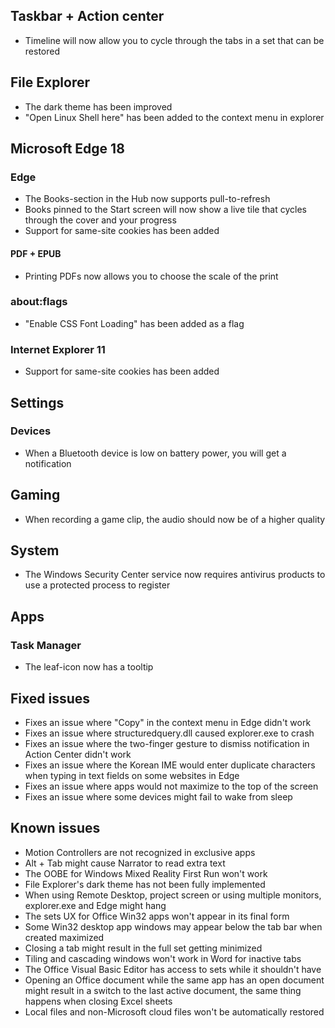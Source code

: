 ## Taskbar + Action center
- Timeline will now allow you to cycle through the tabs in a set that can be restored

## File Explorer
- The dark theme has been improved
- "Open Linux Shell here" has been added to the context menu in explorer

## Microsoft Edge 18
### Edge
- The Books-section in the Hub now supports pull-to-refresh
- Books pinned to the Start screen will now show a live tile that cycles through the cover and your progress
- Support for same-site cookies has been added

#### PDF + EPUB
- Printing PDFs now allows you to choose the scale of the print

### about:flags
- "Enable CSS Font Loading" has been added as a flag

### Internet Explorer 11
- Support for same-site cookies has been added

## Settings
### Devices
- When a Bluetooth device is low on battery power, you will get a notification

## Gaming
- When recording a game clip, the audio should now be of a higher quality

## System
- The Windows Security Center service now requires antivirus products to use a protected process to register

## Apps
### Task Manager
- The leaf-icon now has a tooltip

## Fixed issues
- Fixes an issue where "Copy" in the context menu in Edge didn't work
- Fixes an issue where structuredquery.dll caused explorer.exe to crash
- Fixes an issue where the two-finger gesture to dismiss notification in Action Center didn't work
- Fixes an issue where the Korean IME would enter duplicate characters when typing in text fields on some websites in Edge
- Fixes an issue where apps would not maximize to the top of the screen
- Fixes an issue where some devices might fail to wake from sleep

## Known issues
- Motion Controllers are not recognized in exclusive apps
- Alt + Tab might cause Narrator to read extra text
- The OOBE for Windows Mixed Reality First Run won't work
- File Explorer's dark theme has not been fully implemented
- When using Remote Desktop, project screen or using multiple monitors, explorer.exe  and Edge might hang
- The sets UX for Office Win32 apps won't appear in its final form
- Some Win32 desktop app windows may appear below the tab bar when created maximized
- Closing a tab might result in the full set getting minimized
- Tiling and cascading windows won't work in Word for inactive tabs
- The Office Visual Basic Editor has access to sets while it shouldn't have
- Opening an Office document while the same app has an open document might result in a switch to the last active document, the same thing happens when closing Excel sheets
- Local files and non-Microsoft cloud files won't be automatically restored